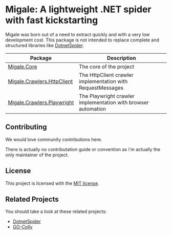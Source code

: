# Migale: A lightweight .NET spider with fast kickstarting

Migale was born out of a need to extract quickly and with a very low development cost. This package is not intended to replace complete and structured libraries like [DotnetSpider](https://github.com/dotnetcore/DotnetSpider). 


| Package | Description |
| ----------- | ----------- |
| [Migale.Core](https://github.com/Velka-DEV/Migale/tree/main/src/Migale.Core) | The core of the project |
| [Migale.Crawlers.HttpClient](https://github.com/Velka-DEV/Migale/tree/main/src/Migale.Crawlers.HttpClient) | The HttpClient crawler implementation with RequestMessages |
| [Migale.Crawlers.Playwright](https://github.com/Velka-DEV/Migale/tree/main/src/Migale.Crawlers.Playwright) | The Playwright crawler implementation with browser automation |

## Contributing

We would love community contributions here.

There is actually no contributation guide or convention as i'm actually the only maintainer of the project.

## License

This project is licensed with the [MIT license](LICENSE).

## Related Projects

You should take a look at these related projects:

- [DotnetSpider](https://github.com/dotnetcore/DotnetSpider)
- [GO-Colly](https://github.com/gocolly/colly)
